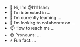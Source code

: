 - 👋 Hi, I’m @11111shsy
- 👀 I’m interested in ...
- 🌱 I’m currently learning ...
- 💞️ I’m looking to collaborate on ...
- 📫 How to reach me ...
- 😄 Pronouns: ...
- ⚡ Fun fact: ...

<!---
11111shsy/11111shsy is a ✨ special ✨ repository because its `README.md` (this file) appears on your GitHub profile.
You can click the Preview link to take a look at your changes.
--->
